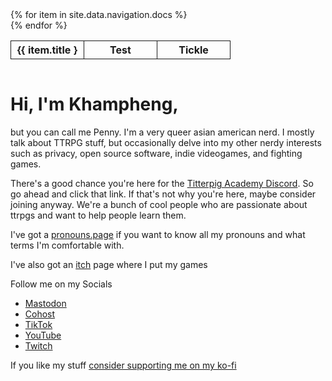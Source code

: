 <div style="display: grid;">
<table> 
<tr>
    {% for item in site.data.navigation.docs %}
      <a href="{{ item.url }}"><th style="border:1px solid; text-align: center; witdh: 20%; min-width:100px">{{ item.title }</th></a>
   {% endfor %}
    <th style="border:1px solid; text-align: center; witdh: 20%; min-width:100px">Test</th>
    <th style="border:1px solid; text-align: center; witdh: 20%; min-width:100px">Tickle</th>
</tr>
</table>
</div>

# Hi, I'm Khampheng,
but you can call me Penny. I'm a very queer asian american nerd. I mostly talk about TTRPG stuff, but occasionally delve into my other nerdy interests such as privacy, open source software, indie videogames, and fighting games.

There's a good chance you're here for the [Titterpig Academy Discord](https://bit.ly/titterpig). So go ahead and click that link. If that's not why you're here, maybe consider joining anyway. We're a bunch of cool people who are passionate about ttrpgs and want to help people learn them.

I've got a [pronouns.page](en.pronouns.page/pennylescroche) if you want to know all my pronouns and what terms I'm comfortable with.

I've also got an [itch](pennylescroche.itch.io) page where I put my games

Follow me on my Socials
- [Mastodon](https://indiepocalypse.social/@pennylescroche)
- [Cohost](https://cohost.org/pennylescroche)
- [TikTok](https://tiktok.com/@pennylescroche)
- [YouTube](https://youtube.com/@pennylescroche)
- [Twitch](https://twitch.tv/pennylescroche)

If you like my stuff [consider supporting me on my ko-fi](https://ko-fi.com/pennylescroche)


